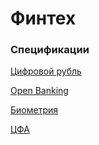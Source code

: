 # Финтех

### Спецификации

[Цифровой рубль](Цифровой%20рубль%205dadf74d74344452aed47d4b5cc83f99.md)

[Open Banking](Open%20Banking.md)

[Биометрия](Биометрия.md)

[ЦФА](ЦФА.md)